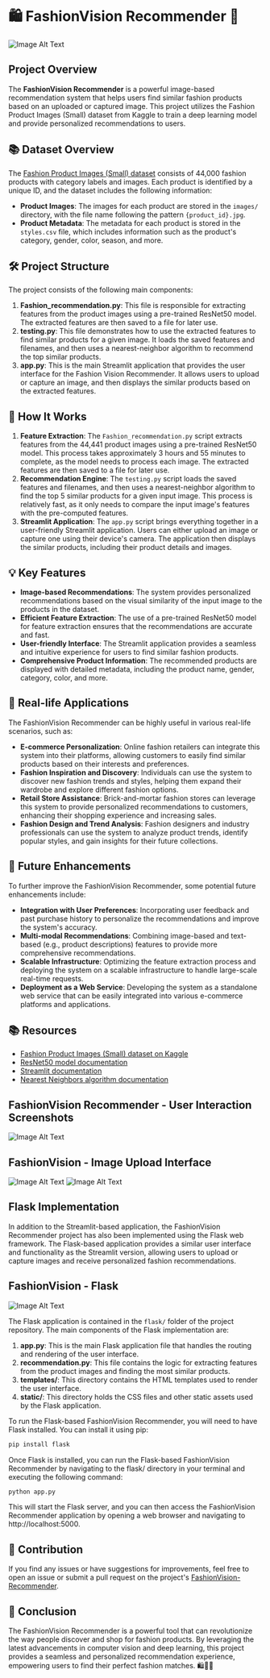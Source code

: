 # 🛍️ FashionVision Recommender 📸
![Image Alt Text](https://github.com/Keyrun1227/FashionVision-Recommender/blob/main/cam1.png)

## Project Overview
The **FashionVision Recommender** is a powerful image-based recommendation system that helps users find similar fashion products based on an uploaded or captured image. This project utilizes the Fashion Product Images (Small) dataset from Kaggle to train a deep learning model and provide personalized recommendations to users.

## 📚 Dataset Overview
The [Fashion Product Images (Small) dataset](https://www.kaggle.com/datasets/paramaggarwal/fashion-product-images-small) consists of 44,000 fashion products with category labels and images. Each product is identified by a unique ID, and the dataset includes the following information:

- **Product Images**: The images for each product are stored in the `images/` directory, with the file name following the pattern `{product_id}.jpg`.
- **Product Metadata**: The metadata for each product is stored in the `styles.csv` file, which includes information such as the product's category, gender, color, season, and more.

## 🛠️ Project Structure
The project consists of the following main components:

1. **Fashion_recommendation.py**: This file is responsible for extracting features from the product images using a pre-trained ResNet50 model. The extracted features are then saved to a file for later use.
2. **testing.py**: This file demonstrates how to use the extracted features to find similar products for a given image. It loads the saved features and filenames, and then uses a nearest-neighbor algorithm to recommend the top similar products.
3. **app.py**: This is the main Streamlit application that provides the user interface for the Fashion Vision Recommender. It allows users to upload or capture an image, and then displays the similar products based on the extracted features.

## 🚀 How It Works
1. **Feature Extraction**: The `Fashion_recommendation.py` script extracts features from the 44,441 product images using a pre-trained ResNet50 model. This process takes approximately 3 hours and 55 minutes to complete, as the model needs to process each image. The extracted features are then saved to a file for later use.
2. **Recommendation Engine**: The `testing.py` script loads the saved features and filenames, and then uses a nearest-neighbor algorithm to find the top 5 similar products for a given input image. This process is relatively fast, as it only needs to compare the input image's features with the pre-computed features.
3. **Streamlit Application**: The `app.py` script brings everything together in a user-friendly Streamlit application. Users can either upload an image or capture one using their device's camera. The application then displays the similar products, including their product details and images.

## 💡 Key Features
- **Image-based Recommendations**: The system provides personalized recommendations based on the visual similarity of the input image to the products in the dataset.
- **Efficient Feature Extraction**: The use of a pre-trained ResNet50 model for feature extraction ensures that the recommendations are accurate and fast.
- **User-friendly Interface**: The Streamlit application provides a seamless and intuitive experience for users to find similar fashion products.
- **Comprehensive Product Information**: The recommended products are displayed with detailed metadata, including the product name, gender, category, color, and more.

## 🌟 Real-life Applications
The FashionVision Recommender can be highly useful in various real-life scenarios, such as:

- **E-commerce Personalization**: Online fashion retailers can integrate this system into their platforms, allowing customers to easily find similar products based on their interests and preferences.
- **Fashion Inspiration and Discovery**: Individuals can use the system to discover new fashion trends and styles, helping them expand their wardrobe and explore different fashion options.
- **Retail Store Assistance**: Brick-and-mortar fashion stores can leverage this system to provide personalized recommendations to customers, enhancing their shopping experience and increasing sales.
- **Fashion Design and Trend Analysis**: Fashion designers and industry professionals can use the system to analyze product trends, identify popular styles, and gain insights for their future collections.

## 🤖 Future Enhancements
To further improve the FashionVision Recommender, some potential future enhancements include:

- **Integration with User Preferences**: Incorporating user feedback and past purchase history to personalize the recommendations and improve the system's accuracy.
- **Multi-modal Recommendations**: Combining image-based and text-based (e.g., product descriptions) features to provide more comprehensive recommendations.
- **Scalable Infrastructure**: Optimizing the feature extraction process and deploying the system on a scalable infrastructure to handle large-scale real-time requests.
- **Deployment as a Web Service**: Developing the system as a standalone web service that can be easily integrated into various e-commerce platforms and applications.

## 📚 Resources
- [Fashion Product Images (Small) dataset on Kaggle](https://www.kaggle.com/datasets/paramaggarwal/fashion-product-images-small)
- [ResNet50 model documentation](https://keras.io/api/applications/resnet/#resnet50-function)
- [Streamlit documentation](https://docs.streamlit.io/)
- [Nearest Neighbors algorithm documentation](https://scikit-learn.org/stable/modules/generated/sklearn.neighbors.NearestNeighbors.html)

## FashionVision Recommender - User Interaction Screenshots
![Image Alt Text](https://github.com/Keyrun1227/FashionVision-Recommender/blob/main/cam2.png)

## FashionVision - Image Upload Interface
![Image Alt Text](https://github.com/Keyrun1227/FashionVision-Recommender/blob/main/up1.png)
![Image Alt Text](https://github.com/Keyrun1227/FashionVision-Recommender/blob/main/up2.png)

## Flask Implementation
In addition to the Streamlit-based application, the FashionVision Recommender project has also been implemented using the Flask web framework. The Flask-based application provides a similar user interface and functionality as the Streamlit version, allowing users to upload or capture images and receive personalized fashion recommendations.

## FashionVision - Flask
![Image Alt Text](https://github.com/Keyrun1227/FashionVision-Recommender/blob/main/flask.png)

The Flask application is contained in the `flask/` folder of the project repository. The main components of the Flask implementation are:

1. **app.py**: This is the main Flask application file that handles the routing and rendering of the user interface.
2. **recommendation.py**: This file contains the logic for extracting features from the product images and finding the most similar products.
3. **templates/**: This directory contains the HTML templates used to render the user interface.
4. **static/**: This directory holds the CSS files and other static assets used by the Flask application.

To run the Flask-based FashionVision Recommender, you will need to have Flask installed. You can install it using pip:

```bash
pip install flask
```
Once Flask is installed, you can run the Flask-based FashionVision Recommender by navigating to the flask/ directory in your terminal and executing the following command:
```bash
python app.py
```
This will start the Flask server, and you can then access the FashionVision Recommender application by opening a web browser and navigating to http://localhost:5000.

## 🤝 Contribution
If you find any issues or have suggestions for improvements, feel free to open an issue or submit a pull request on the project's [FashionVision-Recommender](https://github.com/Keyrun1227/FashionVision-Recommender).

## 🎉 Conclusion
The FashionVision Recommender is a powerful tool that can revolutionize the way people discover and shop for fashion products. By leveraging the latest advancements in computer vision and deep learning, this project provides a seamless and personalized recommendation experience, empowering users to find their perfect fashion matches. 🛍️👗👔
